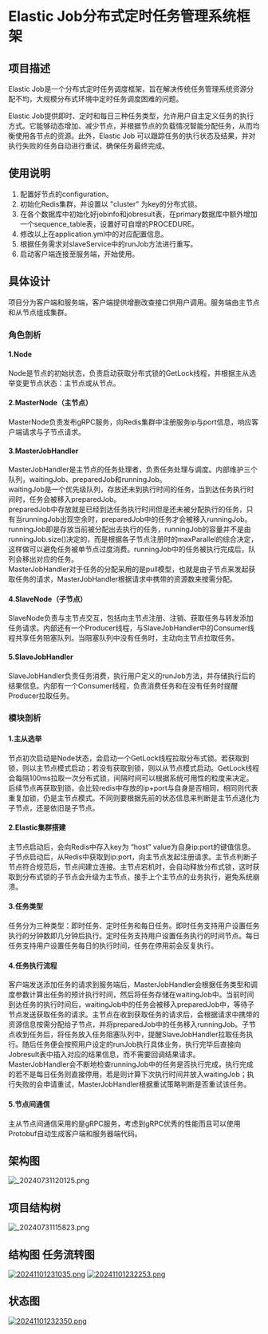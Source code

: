 # Elastic Job分布式定时任务管理系统框架


## 项目描述
  Elastic Job是一个分布式定时任务调度框架，旨在解决传统任务管理系统资源分配不均，大规模分布式环境中定时任务调度困难的问题。  

  Elastic Job提供即时、定时和每日三种任务类型，允许用户自主定义任务的执行方式。它能够动态增加、减少节点，并根据节点的负载情况智能分配任务，从而均衡使用各节点的资源。此外，Elastic Job 可以跟踪任务的执行状态及结果，并对执行失败的任务自动进行重试，确保任务最终完成。

## 使用说明
1. 配置好节点的configuration。  
2. 初始化Redis集群，并设置以 "cluster" 为key的分布式锁。
3. 在各个数据库中初始化好jobinfo和jobresult表，在primary数据库中额外增加一个sequence_table表，设置好可自增的PROCEDURE。
4. 修改以上在application.yml中的对应配置信息。
5. 根据任务需求对slaveService中的runJob方法进行重写。
6. 启动客户端连接至服务端，开始使用。
  
## 具体设计
  项目分为客户端和服务端，客户端提供增删改查接口供用户调用。服务端由主节点和从节点组成集群。
### 角色剖析
#### 1.Node
  Node是节点的初始状态，负责启动获取分布式锁的GetLock线程，并根据主从选举变更节点状态：主节点或从节点。
#### 2.MasterNode（主节点）
  MasterNode负责发布gRPC服务，向Redis集群中注册服务ip与port信息，响应客户端请求与子节点请求。
#### 3.MasterJobHandler
  MasterJobHandler是主节点的任务处理者，负责任务处理与调度。内部维护三个队列，waitingJob、preparedJob和runningJob。  
  waitingJob是一个优先级队列，存放还未到执行时间的任务，当到达任务执行时间时，任务会被移入preparedJob。  
  preparedJob中存放就是已经到达任务执行时间但是还未被分配执行的任务，只有当runningJob出现空余时，preparedJob中的任务才会被移入runningJob。  
  runningJob即是存放当前被分配出去执行的任务，runningJob的容量并不是由runningJob.size()决定的，而是根据各子节点注册时的maxParallel的综合决定，这样做可以避免任务被单节点过度消费。runningJob中的任务被执行完成后，队列会移出对应的任务。  
  MasterJobHandler对于任务的分配采用的是pull模型，也就是由子节点来发起获取任务的请求，MasterJobHandler根据请求中携带的资源数来按需分配。
#### 4.SlaveNode（子节点）
  SlaveNode负责与主节点交互，包括向主节点注册、注销、获取任务与转发添加任务请求。内部还有一个Producer线程，与SlaveJobHandler中的Consumer线程共享任务阻塞队列。当阻塞队列中没有任务时，主动向主节点拉取任务。
#### 5.SlaveJobHandler
  SlaveJobHandler负责任务消费，执行用户定义的runJob方法，并存储执行后的结果信息。内部有一个Consumer线程，负责消费任务和在没有任务时提醒Producer拉取任务。
### 模块剖析
#### 1.主从选举
  节点初次启动是Node状态，会启动一个GetLock线程拉取分布式锁。若获取到锁，则以主节点模式启动；若没有获取到锁，则以从节点模式启动。GetLock线程会每隔100ms拉取一次分布式锁，间隔时间可以根据系统可用性的粒度来决定。后续节点再获取到锁，会比较redis中存放的ip+port与自身是否相同，相同则代表重复加锁，仍是主节点模式。不同则要根据先前的状态信息来判断是主节点退化为子节点，还是依旧是子节点。
#### 2.Elastic集群搭建
  主节点启动后，会向Redis中存入key为 “host” value为自身ip:port的键值信息。子节点启动后，从Redis中获取到ip:port，向主节点发起注册请求。主节点判断子节点符合规范后，节点间建立连接。主节点宕机时，会自动释放分布式锁，这时获取到分布式锁的子节点会升级为主节点，接手上个主节点的业务执行，避免系统崩溃。
#### 3.任务类型
  任务分为三种类型：即时任务、定时任务和每日任务。即时任务支持用户设置任务执行的分钟数即几分钟后执行。定时任务支持用户设置任务执行的时间节点。每日任务支持用户设置任务每日的执行时间，任务在停用前会反复执行。
#### 4.任务执行流程
  客户端发送添加任务的请求到服务端后，MasterJobHandler会根据任务类型和调度参数计算出任务的预计执行时间，然后将任务存储在waitingJob中。当前时间到达任务的执行时间后，waitingJob中的任务会被移入preparedJob中，等待子节点发送获取任务的请求。主节点在收到获取任务的请求后，会根据请求中携带的资源信息按需分配给子节点，并将preparedJob中的任务移入runningJob。子节点收到任务后，将任务放入任务阻塞队列中，提醒SlaveJobHandler拉取任务执行。随后任务便会按照用户设定的runJob执行具体业务，执行完毕后直接向Jobresult表中插入对应的结果信息，而不需要回调结果请求。MasterJobHandler会不断地检查runningJob中的任务是否执行完成，执行完成的若不是每日任务则直接停用，若是则计算下次执行时间并放入waitingJob；执行失败的会申请重试，MasterJobHandler根据重试策略判断是否重试该任务。
#### 5.节点间通信
  主从节点间通信采用的是gRPC服务，考虑到gRPC优秀的性能而且可以使用Protobuf自动生成客户端和服务器端代码。
## 架构图
![_20240731120125.png](https://s2.loli.net/2024/07/31/kVWp6LGbPSUnfzD.png)
## 项目结构树   
![_20240731115823.png](https://s2.loli.net/2024/07/31/ZYxGrSPaN4XLTtR.png)
## 结构图 任务流转图
[![20241101231035.png](https://i.postimg.cc/PJ72Jc8S/20241101231035.png)](https://postimg.cc/8fhhnZ4v)
[![20241101232253.png](https://i.postimg.cc/DyQr0Ghw/20241101232253.png)](https://postimg.cc/Vd6rHd5x)
## 状态图
[![20241101232350.png](https://i.postimg.cc/rpHW3C1Q/20241101232350.png)](https://postimg.cc/Y41hmFyW)
